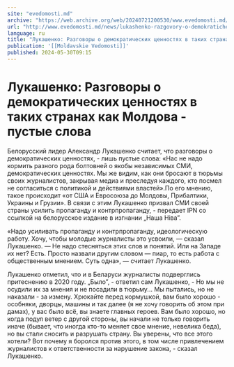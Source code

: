 ```yaml
---
site: "evedomosti.md"
archive: "https://web.archive.org/web/20240721200530/www.evedomosti.md/news/lukashenko-razgovory-o-demokraticheskih-cennostyah-v-takih-s"
url: "http://www.evedomosti.md/news/lukashenko-razgovory-o-demokraticheskih-cennostyah-v-takih-s"
language: ru
title: "Лукашенко: Разговоры о демократических ценностях в таких странах как Молдова - пустые слова"
publication: '[[Moldavskie Vedomosti]]'
published: 2024-05-30T09:15
---
```


# Лукашенко: Разговоры о демократических ценностях в таких странах как Молдова - пустые слова

Белорусский лидер Александр Лукашенко считает, что разговоры о демократических ценностях, - лишь пустые слова: «Нас не надо кормить разного рода болтовней о якобы независимых СМИ, демократических ценностях. Мы же видим, как они бросают в тюрьмы своих журналистов, закрывая медиа и преследуя каждого, кто посмел не согласиться с политикой и действиями властей».По его мнению, такое происходит «от США и Евросоюза до Молдовы, Прибалтики, Украины и Грузии». В связи с этим Лукашенко призвал СМИ своей страны усилить пропаганду и контрпропаганду, - передает IPN со ссылкой на белорусское издание в изгнании „Наша Ніва”.

«Надо усиливать пропаганду и контрпропаганду, идеологическую работу. Хочу, чтобы молодые журналисты это усвоили, — сказал Лукашенко. — Не надо стесняться этих слов и понятий. Или на Западе их нет? Есть. Просто назвали другим словом — пиар, то есть работа с общественным мнением. Суть одна», — считает Лукашенко.

Лукашенко отметил, что и в Беларуси журналисты подверглись притеснению в 2020 году. „Было”, - ответил сам Лукашенко, - Но мы не осудили их за мнения и не посадили в тюрьму... Мы пытались, но не наказали - за измену. Хрюкайте перед кормушкой, вам было хорошо - особняки, дворцы, машины и так далее (я не хочу говорить об этом при дамах), у вас было всё, вы знаете главных героев. Вам было хорошо, но когда подул ветер с другой стороны, вы начали не только говорить иначе (бывает, что иногда кто-то меняет свое мнение, невелика беда), но вы стали сносить и разрушать страну. Вы уверены, что все этого хотели? Вот почему я боролся против этого, в том числе привлечением журналистов к ответственности за нарушение закона, - сказал Лукашенко.